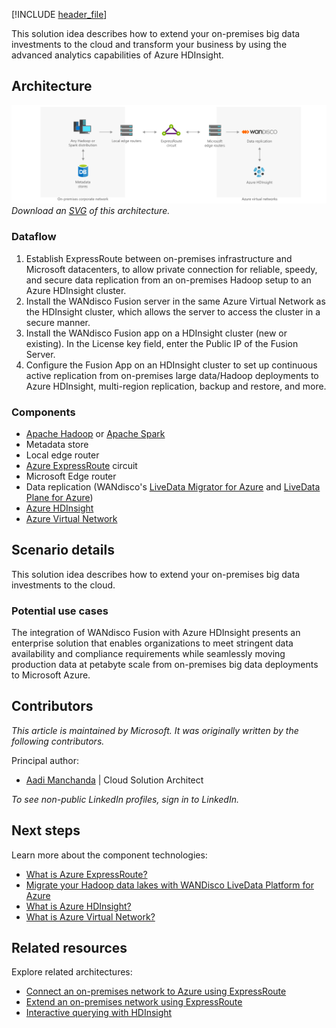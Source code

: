 [!INCLUDE [header_file](../../../includes/sol-idea-header.md)]

This solution idea describes how to extend your on-premises big data investments to the cloud and transform your business by using the advanced analytics capabilities of Azure HDInsight.

## Architecture

![Diagram that shows the big data architecture.](../media/extend-your-on-premises-big-data-investments-with-hdinsight.png)
*Download an [SVG](../media/extend-your-on-premises-big-data-investments-with-hdinsight.svg) of this architecture.*

### Dataflow

  1. Establish ExpressRoute between on-premises infrastructure and Microsoft datacenters, to allow private connection for reliable, speedy, and secure data replication from an on-premises Hadoop setup to an Azure HDInsight cluster.
  1. Install the WANdisco Fusion server in the same Azure Virtual Network as the HDInsight cluster, which allows the server to access the cluster in a secure manner.
  1. Install the WANdisco Fusion app on a HDInsight cluster (new or existing). In the License key field, enter the Public IP of the Fusion Server.
  1. Configure the Fusion App on an HDInsight cluster to set up continuous active replication from on-premises large data/Hadoop deployments to Azure HDInsight, multi-region replication, backup and restore, and more.

### Components

- [Apache Hadoop](http://hadoop.apache.org) or [Apache Spark](http://spark.apache.org)
- Metadata store
- Local edge router
- [Azure ExpressRoute](https://azure.microsoft.com/services/expressroute) circuit
- Microsoft Edge router
- Data replication (WANdisco's [LiveData Migrator for Azure](https://azuremarketplace.microsoft.com/marketplace/apps/wandisco.ldma) and [LiveData Plane for Azure](https://azuremarketplace.microsoft.com/marketplace/apps/wandisco.ldma?tab=PlansAndPrice))
- [Azure HDInsight](https://azure.microsoft.com/services/hdinsight)
- [Azure Virtual Network](https://azure.microsoft.com/services/virtual-network)

## Scenario details

This solution idea describes how to extend your on-premises big data investments to the cloud.

### Potential use cases

The integration of WANdisco Fusion with Azure HDInsight presents an enterprise solution that enables organizations to meet stringent data availability and compliance requirements while seamlessly moving production data at petabyte scale from on-premises big data deployments to Microsoft Azure.

## Contributors

*This article is maintained by Microsoft. It was originally written by the following contributors.*

Principal author:

 * [Aadi Manchanda](https://www.linkedin.com/in/aadi-manchanda) | Cloud Solution Architect

*To see non-public LinkedIn profiles, sign in to LinkedIn.*

## Next steps

Learn more about the component technologies:

- [What is Azure ExpressRoute?](/azure/expressroute/expressroute-introduction)
- [Migrate your Hadoop data lakes with WANDisco LiveData Platform for Azure](https://azure.microsoft.com/blog/migrate-your-hadoop-data-lakes-with-wandisco-livedata-platform-for-azure)
- [What is Azure HDInsight?](/azure/hdinsight/hdinsight-overview)
- [What is Azure Virtual Network?](/azure/virtual-network/virtual-networks-overview)

## Related resources

Explore related architectures:

- [Connect an on-premises network to Azure using ExpressRoute](../../reference-architectures/hybrid-networking/expressroute-vpn-failover.yml)
- [Extend an on-premises network using ExpressRoute](../../reference-architectures/hybrid-networking/expressroute.yml)
- [Interactive querying with HDInsight](./interactive-querying-with-hdinsight.yml)

